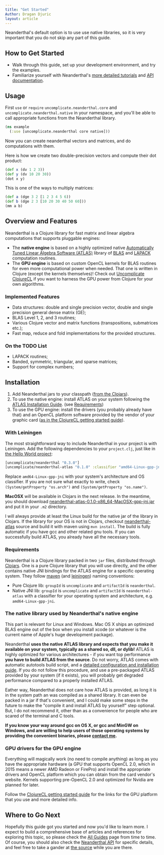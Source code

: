 ```yaml
---
title: "Get Started"
Author: Dragan Djuric
layout: article
---
```


Neanderthal's default option is to use use native libraries, so it is very
important that you do not skip any part of this guide.

## How to Get Started

* Walk through this guide, set up your development environment, and try the examples.
* Familiarize yourself with Neanderthal's [more detailed tutorials](/articles/guides.html) and [API documentation](/codox).

## Usage

First `use` or `require` `uncomplicate.neanderthal.core` and `uncomplicate.neanderthal.native`
in your namespace, and you'll be able to call appropriate functions from the Neanderthal library.

```clojure
(ns example
  (:use [uncomplicate.neanderthal core native]))
```

Now you can create neanderthal vectors and matrices, and do computations with them.

Here is how we create two double-precision vectors and compute their dot product:

```clojure
(def x (dv 1 2 3))
(def y (dv 10 20 30))
(dot x y)
```

This is one of the ways to multiply matrices:

```clojure
(def a (dge 3 2 [1 2 3 4 5 6))
(def b (dge 2 3 [10 20 30 40 50 60]))
(mm a b)
```


## Overview and Features

Neanderthal is a Clojure library for fast matrix and linear algebra computations
that supports pluggable engines:

* The **native engine** is based on a highly optimized native [Automatically Tuned Linear Algebra Software (ATLAS)](http://math-atlas.sourceforge.net/)
library of [BLAS](http://netlib.org/blas/) and [LAPACK](http://www.netlib.org/lapack/)
computation routines.
* The **GPU engine** is based on custom OpenCL kernels for BLAS routines for even
more computational power when needed. That one is written in Clojure (except the kernels themselves)!
Check out [Uncomplicate ClojureCL](http://clojurecl.uncomplicate.org) if you want to
harness the GPU power from Clojure for your own algorithms.

### Implemented Features

* Data structures: double and single precision vector, double and single precision
general dense matrix (GE);
* BLAS Level 1, 2, and 3 routines;
* Various Clojure vector and matrix functions (transpositions, submatrices etc.);
* Fast map, reduce and fold implementations for the provided structures.

### On the TODO List

* LAPACK routines;
* Banded, symmetric, triangular, and sparse matrices;
* Support for complex numbers;

## Installation

1. Add Neanderthal jars to your classpath ([from the Clojars](clojars.org/uncomplicate/neanderthal)).
2. To use the native engine: install ATLAS on your system following the [ATLAS Installation Guide](http://math-atlas.sourceforge.net/atlas_install/atlas_install.html). (see [Requirements](#requirements))
3. To use the GPU engine: install the drivers (you probably already have that) and an
OpenCL platform software provided by the vendor of your graphic card ([as in the ClojureCL getting started guide](http://clojurecl.uncomplicate.org/articles/getting_started.html)).

### With Leiningen

The most straightforward way to include Neanderthal in your project is with Leiningen. Add the following dependencies to your `project.clj`, just like in [the Hello World project](https://github.com/uncomplicate/neanderthal/blob/master/examples/hello-world/project.clj):

```clojure
[uncomplicate/neanderthal "0.3.0"]
[uncomplicate/neanderthal-atlas "0.1.0" :classifier "amd64-Linux-gpp-jni"]
```

Replace `amd64-Linux-gpp-jni` with your system's architecture and OS classifier.
If you are not sure what exactly to write, check `(System/getProperty "os.arch")`
and `(System/getProperty "os.name")`.

**MacOSX** will be available in Clojars in the next release. In the meantime,
you should download [neanderthal-atlas-0.1.0-x86_64-MacOSX-gpp-jni.jar](https://mega.nz/#!uwB10LDY!Mb_oKJf8X-C9KBQ1haNRVnKcF55cedNYYUQeie2i1HI) and put it in your `.m2` directory.

I will always provide at least the Linux build for the native jar of the library in Clojars.
If the library for your OS is not in Clojars, checkout [neanderthal-atlas](https://github.com/uncomplicate/neanderthal-atlas)
source and build it with maven using `mvn install`.
The build is fully automatic if you have gcc and other related gnu tools.
If you can successfully build ATLAS, you already have all the necessary tools.

### Requirements

Neanderthal is a Clojure library packed in two `jar` files, distributed through
[Clojars](http://clojars.org). One is a pure Clojure library that you will use
directly, and the other contains native JNI bindings for the ATLAS engine
for a specific operating system. They follow [maven](http://www.maven.org)
(and [leiningen](http://www.leiningen.org)) naming conventions:

* Pure Clojure lib: `groupId` is `uncomplicate` and `artifactId` is `neanderthal`.
* Native JNI lib: `groupId` is `uncomplicate` and `artifactId` is `neanderthal-atlas` with a classifier for your operating system and architecture, e.g. `amd64-Linux-gpp-jni`.

### The native library used by Neanderthal's native engine

This part is relevant for Linux and Windows. Mac OS X ships an optimized BLAS engine
out of the box when you install xcode (or whatever is the current name of Apple's
huge development package).

Neanderthal **uses the native ATLAS library and expects that you make it
available on your system, typically as a shared so, dll, or dylib!** ATLAS is
highly optimized for various architectures - if you want top performance
**you have to build ATLAS from the source**. Do not worry, ATLAS comes with
automatic autotools build script, and a [detailed configuration and installation guide](http://math-atlas.sourceforge.net/atlas_install/atlas_install.html).
If you do not follow this procedure, and use a pre-packaged ATLAS provided by
your system (if it exists), you will probably get degraded performance compared
to a properly installed ATLAS.

Eather way, Neanderthal does not care how ATLAS is provided, as long it is in
the system path an was compiled as a shared library. It can even be packed in
a jar if that's convenient, and I could make some steps in the future to make
the "compile it and install ATLAS by yourself" step optional. But, I do not
recommend it, other than as a convenience for people who are scared of the
terminal and C tools.

**If you know your way around gcc on OS X, or gcc and MinGW on Windows, and are
willing to help users of those operating systems by providing the convenient
binaries, please [contact me](/articles/community.html).**

### GPU drivers for the GPU engine

Everything will magically work (no need to compile anything) as long as you
have the appropriate hardware (a GPU that supports OpenCL 2.0, which in 2015
means a newer AMD Radeon or FirePro) and install the appropriate drivers and
OpenCL platform which you can obtain from the card vendor's website.
Kernels supporting pre-OpenCL 2.0 and optimized for Nvidia are planned for later.

Follow the [ClojureCL getting started guide](http://clojurecl.uncomplicate.org/articles/getting_started.html)
for the links for the GPU platform that you use and more detailed info.

## Where to Go Next

Hopefully this guide got you started and now you'd like to learn more. I expect to build a comprehensive base of articles and references for exploring this topic, so please check the [All Guides](/articles/guides.html) page from time to time. Of course, you should also check the [Neanderthal API](/codox) for specific details, and feel free to take a gander at [the source](https://github.com/uncomplicate/neanderthal) while you are there.
